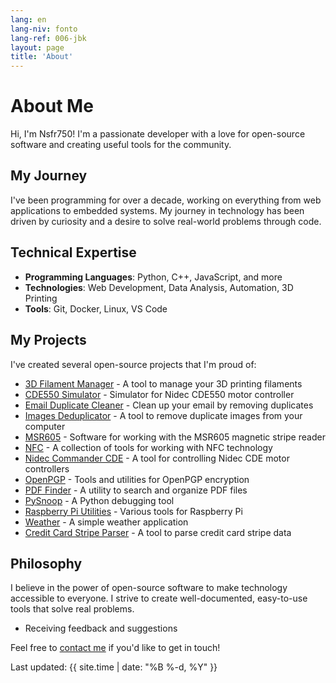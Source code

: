 ```yaml
---
lang: en
lang-niv: fonto
lang-ref: 006-jbk
layout: page
title: 'About'
---
```



# About Me

Hi, I'm Nsfr750! I'm a passionate developer with a love for open-source software and creating useful tools for the community.

## My Journey

I've been programming for over a decade, working on everything from web applications to embedded systems. My journey in technology has been driven by curiosity and a desire to solve real-world problems through code.

## Technical Expertise

- **Programming Languages**: Python, C++, JavaScript, and more
- **Technologies**: Web Development, Data Analysis, Automation, 3D Printing
- **Tools**: Git, Docker, Linux, VS Code

## My Projects

I've created several open-source projects that I'm proud of:

- [3D Filament Manager](https://github.com/Nsfr750/3D_Filament_Manager) - A tool to manage your 3D printing filaments
- [CDE550 Simulator](https://github.com/Nsfr750/CDE550-sim) - Simulator for Nidec CDE550 motor controller
- [Email Duplicate Cleaner](https://github.com/Nsfr750/EmailDuplicateCleaner) - Clean up your email by removing duplicates
- [Images Deduplicator](https://github.com/Nsfr750/Images-Deduplicator) - A tool to remove duplicate images from your computer
- [MSR605](https://github.com/Nsfr750/MSR605) - Software for working with the MSR605 magnetic stripe reader
- [NFC](https://github.com/Nsfr750/NFC) - A collection of tools for working with NFC technology
- [Nidec Commander CDE](https://github.com/Nsfr750/Nidec_CommanderCDE) - A tool for controlling Nidec CDE motor controllers
- [OpenPGP](https://github.com/Nsfr750/OpenPGP) - Tools and utilities for OpenPGP encryption
- [PDF Finder](https://github.com/Nsfr750/PDF_Finder) - A utility to search and organize PDF files
- [PySnoop](https://github.com/Nsfr750/PySnoop) - A Python debugging tool
- [Raspberry Pi Utilities](https://github.com/Nsfr750/raspy_utility) - Various tools for Raspberry Pi
- [Weather](https://github.com/Nsfr750/weather) - A simple weather application
- [Credit Card Stripe Parser](https://github.com/Nsfr750/credit_card_stripe_parser) - A tool to parse credit card stripe data

## Philosophy

I believe in the power of open-source software to make technology accessible to everyone. I strive to create well-documented, easy-to-use tools that solve real problems.
- Receiving feedback and suggestions

Feel free to [contact me](contact) if you'd like to get in touch!

Last updated: {{ site.time | date: "%B %-d, %Y" }}